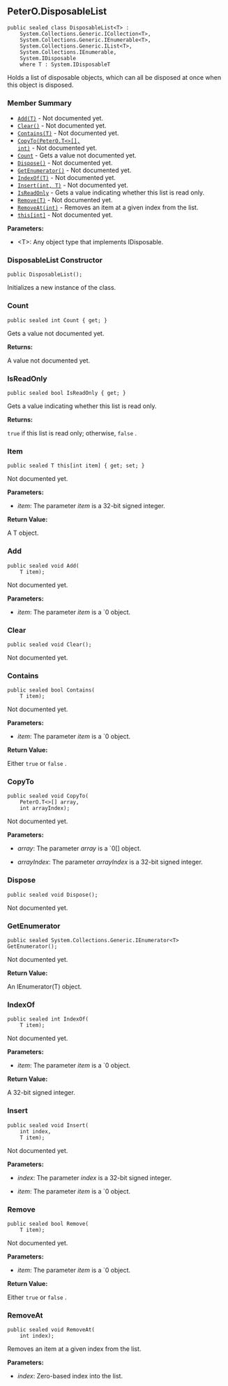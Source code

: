 ## PeterO.DisposableList<T>

    public sealed class DisposableList<T> :
        System.Collections.Generic.ICollection<T>,
        System.Collections.Generic.IEnumerable<T>,
        System.Collections.Generic.IList<T>,
        System.Collections.IEnumerable,
        System.IDisposable
        where T : System.IDisposableT

Holds a list of disposable objects, which can all be disposed at once when this object is disposed.

### Member Summary
* <code>[Add(T)](#Add_T)</code> - Not documented yet.
* <code>[Clear()](#Clear)</code> - Not documented yet.
* <code>[Contains(T)](#Contains_T)</code> - Not documented yet.
* <code>[CopyTo(PeterO.T&lt;&gt;[], int)](#CopyTo_PeterO_T_int)</code> - Not documented yet.
* <code>[Count](#Count)</code> - Gets a value not documented yet.
* <code>[Dispose()](#Dispose)</code> - Not documented yet.
* <code>[GetEnumerator()](#GetEnumerator)</code> - Not documented yet.
* <code>[IndexOf(T)](#IndexOf_T)</code> - Not documented yet.
* <code>[Insert(int, T)](#Insert_int_T)</code> - Not documented yet.
* <code>[IsReadOnly](#IsReadOnly)</code> - Gets a value indicating whether this list is read only.
* <code>[Remove(T)](#Remove_T)</code> - Not documented yet.
* <code>[RemoveAt(int)](#RemoveAt_int)</code> - Removes an item at a given index from the list.
* <code>[this[int]](#this_int)</code> - Not documented yet.

<b>Parameters:</b>

 * &lt;T&gt;: Any object type that implements IDisposable.

<a id="Void_ctor"></a>
### DisposableList Constructor

    public DisposableList();

Initializes a new instance of the  class.

<a id="Count"></a>
### Count

    public sealed int Count { get; }

Gets a value not documented yet.

<b>Returns:</b>

A value not documented yet.

<a id="IsReadOnly"></a>
### IsReadOnly

    public sealed bool IsReadOnly { get; }

Gets a value indicating whether this list is read only.

<b>Returns:</b>

 `true`  if this list is read only; otherwise,  `false` .

<a id="this_int"></a>
### Item

    public sealed T this[int item] { get; set; }

Not documented yet.

<b>Parameters:</b>

 * <i>item</i>: The parameter  <i>item</i>
 is a 32-bit signed integer.

<b>Return Value:</b>

A T object.

<a id="Add_T"></a>
### Add

    public sealed void Add(
        T item);

Not documented yet.

<b>Parameters:</b>

 * <i>item</i>: The parameter  <i>item</i>
 is a `0 object.

<a id="Clear"></a>
### Clear

    public sealed void Clear();

Not documented yet.

<a id="Contains_T"></a>
### Contains

    public sealed bool Contains(
        T item);

Not documented yet.

<b>Parameters:</b>

 * <i>item</i>: The parameter  <i>item</i>
 is a `0 object.

<b>Return Value:</b>

Either  `true`  or  `false` .

<a id="CopyTo_PeterO_T_int"></a>
### CopyTo

    public sealed void CopyTo(
        PeterO.T<>[] array,
        int arrayIndex);

Not documented yet.

<b>Parameters:</b>

 * <i>array</i>: The parameter  <i>array</i>
 is a `0[] object.

 * <i>arrayIndex</i>: The parameter  <i>arrayIndex</i>
 is a 32-bit signed integer.

<a id="Dispose"></a>
### Dispose

    public sealed void Dispose();

Not documented yet.

<a id="GetEnumerator"></a>
### GetEnumerator

    public sealed System.Collections.Generic.IEnumerator<T> GetEnumerator();

Not documented yet.

<b>Return Value:</b>

An IEnumerator(T) object.

<a id="IndexOf_T"></a>
### IndexOf

    public sealed int IndexOf(
        T item);

Not documented yet.

<b>Parameters:</b>

 * <i>item</i>: The parameter  <i>item</i>
 is a `0 object.

<b>Return Value:</b>

A 32-bit signed integer.

<a id="Insert_int_T"></a>
### Insert

    public sealed void Insert(
        int index,
        T item);

Not documented yet.

<b>Parameters:</b>

 * <i>index</i>: The parameter  <i>index</i>
 is a 32-bit signed integer.

 * <i>item</i>: The parameter  <i>item</i>
 is a `0 object.

<a id="Remove_T"></a>
### Remove

    public sealed bool Remove(
        T item);

Not documented yet.

<b>Parameters:</b>

 * <i>item</i>: The parameter  <i>item</i>
 is a `0 object.

<b>Return Value:</b>

Either  `true`  or  `false` .

<a id="RemoveAt_int"></a>
### RemoveAt

    public sealed void RemoveAt(
        int index);

Removes an item at a given index from the list.

<b>Parameters:</b>

 * <i>index</i>: Zero-based index into the list.
